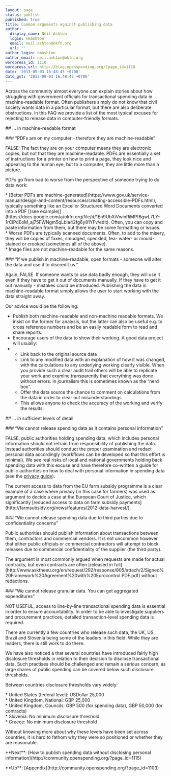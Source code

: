 ```yaml
---
layout: page
status: publish
published: true
title: Common arguments against publishing data
author:
  display_name: Neil Ashton
  login: nmashton
  email: neil.ashton@okfn.org
  url: ''
author_login: nmashton
author_email: neil.ashton@okfn.org
wordpress_id: 1110
wordpress_url: http://blog.openspending.org/?page_id=1110
date: '2013-09-03 16:48:45 +0700'
date_gmt: '2013-09-03 16:48:45 +0700'
---
```

<p>Across the community almost everyone can explain stories about how struggling with government officials for transactional spending data in machine-readable format. Often publishers simply do not know that civil society wants data in a particular format, but there are also deliberate obstructions. In this FAQ we provide a list of the most typical excuses for rejecting to release data in computer-friendly formats. </p>
<p>## ... in machine-readable format</p>
<p>### “PDFs are on my computer - therefore they are machine-readable” </p>
<p>FALSE: The fact they are on your computer means they are electronic copies, but not that they are machine-readable. PDFs are essentially a set of instructions for a printer on how to print a page, they look nice and appealing to the human eye, but to a computer, they are little more than a picture. </p>
<p>PDFs go from bad to worse from the perspective of someone trying to do data work: </p>
<p>* [Better PDFs are machine-generated](https://www.gov.uk/service-manual/design-and-content/resources/creating-accessible-PDFs.html), typically something like an Excel or Structured Word Documents converted into a PDF [(see example)](https://docs.google.com/a/okfn.org/file/d/1En9UbXiVwinRiMPf6gwL7LY-1rClPdEoM_aj75FWNgm5qLbIa42fg6y81YFv/edit). Often, you can copy and paste information from them, but there may be some formatting or issues.<br />
* Worse PDFs are typically scanned documents. Often, to add to the misery, they will be copies of faxes, smudged, speckled, tea- water- or mould-stained or crooked (sometimes all of the above).<br />
* Image files are not machine-readable for the same reasons. </p>
<p>### “If we publish in machine-readable, open formats - someone will alter the data and use it to discredit us.” </p>
<p>Again, FALSE. If someone wants to use data badly enough, they will use it even if they have to get it out of documents manually. If they have to get it out manually - mistakes could be introduced. Publishing the data in machine-readable format simply allows the user to start working with the data straight away.</p>
<p>Our advice would be the following: </p>
<ul>
<li>Publish both machine-readable and non-machine readable formats. We insist on the former for analysis, but the latter can also be useful e.g. to cross reference numbers and be an easily readable form to read and share reports. </li>
<li>Encourage users of the data to show their working. A good data project will usually:
<li>
<ul>
<li>Link back to the original source data </li>
<li>Link to any modified data with an explanation of how it was changed, with the calculations to any underlying working clearly visible. When you provide such a clear audit trail others will be able to replicate your work and examine transparently that everything was done without errors. In journalism this is sometimes known as the “nerd box”. </li>
<li>Offer the data source the chance to comment on calculations from the data in order to clear out misunderstandings.</li>
<li>This allows anyone to check the accuracy of the working and verify the results.</li>
</ul>
</ul>
<p>## ... in sufficient levels of detail</p>
<p>### “We cannot release spending data as it contains personal information”</p>
<p>FALSE, public authorities holding spending data, which includes personal information should not refrain from responsibility of publishing the data. Instead authorities should conduct the proper examination and redact personal data accordingly (workflows can be developed so that this effort is minimal). We see real risks of local and national governments holding back spending data with this excuse and have therefore co-written a guide for public authorities on how to deal with personal information in spending data (see the <a href="../privacyguide/">privacy guide</a>).</p>
<p>The current access to data from the EU farm subsidy programme is a clear example of a case where privacy (in this case for farmers) was used as argument to decide a case at the European Court of Justice, which significantly [reduced access to data on farm subsidy payments](http://farmsubsidy.org/news/features/2012-data-harvest/). </p>
<p>### “We cannot release spending data due to third parties due to confidentiality concerns”</p>
<p>Public authorities should publish information about transactions between them, contractors and commercial vendors. It is not uncommon however that either public officials or commercial contractors will attempt to block releases due to commercial confidentiality of the supplier (the third party). </p>
<p>The argument is most commonly argued when requests are made for actual contracts, but even contracts are often [released in full](http://www.asktheeu.org/en/request/292/response/805/attach/2/Signed%20Framework%20Agreement%20with%20Eurocontrol.PDF.pdf) without redactions. </p>
<p>### “We cannot release granular data. You can get aggregated expenditures”</p>
<p>NOT USEFUL, access to line-by-line transactional spending data is essential in order to ensure accountability. In order to be able to investigate suppliers and procurement practices, detailed transaction-level spending data is required.</p>
<p>There are currently a few countries who release such data, the UK, US, Brazil and Slovenia being some of the leaders in this field. While they are leaders, there is still work to do there. </p>
<p>We have also noticed a that several countries have introduced fairly high disclosure thresholds in relation to their decision to disclose transactional data. Such practises should be challenged and remain a serious concern, as large shares of public spending can be covered below such disclosure thresholds.</p>
<p>Between countries disclosure thresholds vary widely:</p>
<p>* United States (federal level): USDollar 25,000<br />
* United Kingdom, National: GBP 25,000<br />
* United Kingdom, Councils: GBP 500 (for spending data), GBP 50,000 (for contracts)<br />
* Slovenia: No minimum disclosure threshold<br />
* Greece: No minimum disclosure threshold</p>
<p>Without knowing more about why these levels have been set across countries, it is hard to fathom why they were so positioned or whether they are reasonable.</p>
<p>**Next**: [How to publish spending data without disclosing personal information](http://community.openspending.org/?page_id=1115)</p>
<p>**Up**: [Appendix](http://community.openspending.org/?page_id=1103)</p>
